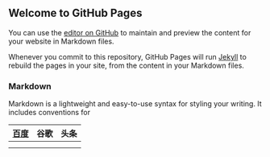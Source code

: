 ## Welcome to GitHub Pages

You can use the [editor on GitHub](https://github.com/zuixiaoyao0875/zuixiaoyao/edit/master/index.md) to maintain and preview the content for your website in Markdown files.

Whenever you commit to this repository, GitHub Pages will run [Jekyll](https://jekyllrb.com/) to rebuild the pages in your site, from the content in your Markdown files.

### Markdown

Markdown is a lightweight and easy-to-use syntax for styling your writing. It includes conventions for


|    [百度](https://m.baidu.com?tn=simple)  |      谷歌   |    头条     |
| :-----: | :-----: | :-----: |
|         |         |         |
|         |         |         |

